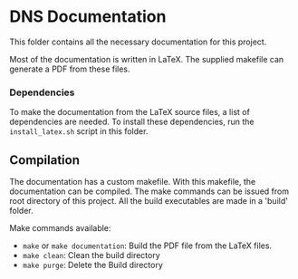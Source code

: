 # DNS Documentation

This folder contains all the necessary documentation for this project.

Most of the documentation is written in LaTeX. The supplied makefile can generate a PDF from these files.

### Dependencies
To make the documentation from the LaTeX source files, a list of dependencies are needed.
To install these dependencies, run the `install_latex.sh` script in this folder.

## Compilation
The documentation has a custom makefile. With this makefile, the documentation can be compiled.
The make commands can be issued from root directory of this project.
All the build executables are made in a 'build' folder.

Make commands available:

- `make` or `make documentation`: Build the PDF file from the LaTeX files.
- `make clean`: Clean the build directory
- `make purge`: Delete the Build directory
